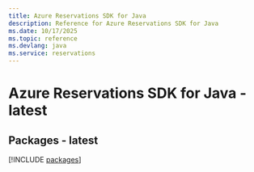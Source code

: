 ```yaml
---
title: Azure Reservations SDK for Java
description: Reference for Azure Reservations SDK for Java
ms.date: 10/17/2025
ms.topic: reference
ms.devlang: java
ms.service: reservations
---
```

# Azure Reservations SDK for Java - latest
## Packages - latest
[!INCLUDE [packages](reservations-index.md)]